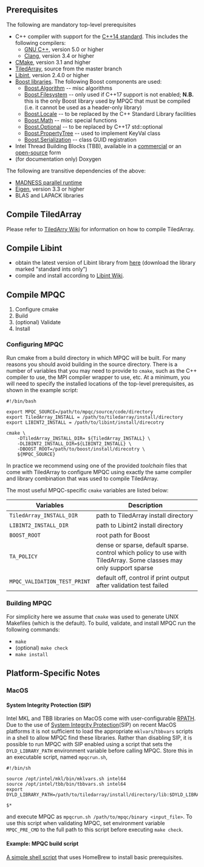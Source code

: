 ## Prerequisites

The following are mandatory top-level prerequisites
- C++ compiler with support for the [C++14 standard](https://www.iso.org/standard/64029.html). This includes the following compilers:
  - [GNU C++](https://gcc.gnu.org/), version 5.0 or higher
  - [Clang](https://clang.llvm.org/), version 3.4 or higher
- [CMake](https://cmake.org/), version 3.1 and higher
- [TiledArray](https://github.com/ValeevGroup/tiledarray), source from the master branch
- [Libint](http://libint.valeyev.net), version 2.4.0 or higher
- [Boost libraries](www.boost.org/). The following Boost components are used:
  - [Boost.Algorithm](https://www.boost.org/doc/libs/master/libs/algorithm/doc/html/index.html) -- misc algorithms
  - [Boost.Filesystem](https://www.boost.org/doc/libs/master/libs/filesystem/doc/index.htm) -- only used if C++17 support is not enabled; __N.B.__ this is the only Boost library used by MPQC that must be compiled (i.e. it cannot be used as a header-only library)
  - [Boost.Locale](https://www.boost.org/doc/libs/master/libs/locale/doc/html/index.html) -- to be replaced by the C++ Standard Library facilities
  - [Boost.Math](https://www.boost.org/doc/libs/master/libs/math/doc/html/index.html) -- misc special functions
  - [Boost.Optional](https://www.boost.org/doc/libs/master/libs/optional/doc/html/index.html) -- to be replaced by C++17 std::optional
  - [Boost.PropertyTree](https://www.boost.org/doc/libs/master/doc/html/property_tree.html) -- used to implement KeyVal class
  - [Boost.Serialization](https://www.boost.org/doc/libs/master/libs/serialization/doc/index.html) -- class GUID registration
- Intel Thread Building Blocks (TBB), available in a [commercial](software.intel.com/tbb‎) or
  an [open-source](https://www.threadingbuildingblocks.org/) form
- (for documentation only) Doxygen

The following are transitive dependencies of the above:
- [MADNESS parallel runtime](https://github.com/m-a-d-n-e-s-s/madness)
- [Eigen](http://eigen.tuxfamily.org), version 3.3 or higher
- BLAS and LAPACK libraries

## Compile TiledArray
Please refer to [TiledArry Wiki](https://github.com/ValeevGroup/tiledarray/wiki)
for information on how to compile TiledArray.

## Compile Libint
- obtain the latest version of Libint library from [here](https://github.com/evaleev/libint/releases) (download the library marked "standard ints only")
- compile and install according to [Libint Wiki](https://github.com/evaleev/libint/wiki#compiling-libint-library).

## Compile MPQC

1. Configure cmake
2. Build
3. (optional) Validate
4. Install

### Configuring MPQC

Run cmake from a build directory in which MPQC will be built. For many reasons you should avoid building in the source directory.
There is a number of variables that you may need to provide to `cmake`, such as the C++ compiler to use, the MPI compiler wrapper to use, etc.
At a minimum, you will need to specify the installed locations of the top-level prerequisites, as shown in the example script:

```
#!/bin/bash

export MPQC_SOURCE=/path/to/mpqc/source/code/directory
export TiledArray_INSTALL = /path/to/tiledarray/install/directory
export LIBINT2_INSTALL = /path/to/libint/install/direcotry

cmake \
    -DTiledArray_INSTALL_DIR= ${TiledArray_INSTALL} \
    -DLIBINT2_INSTALL_DIR=${LIBINT2_INSTALL} \
    -DBOOST_ROOT=/path/to/boost/install/direcotry \
    ${MPQC_SOURCE}
```

In practice we recommend using one of the provided *toolchain* files that come with TiledArray to configure MPQC
using exactly the same compiler and library combination that was used to compile TiledArray.

The most useful MPQC-specific `cmake` variables are listed below:

|Variables            |Description|
|---------------------|-----------|
| `TiledArray_INSTALL_DIR` | path to TiledArray install directory |
| `LIBINT2_INSTALL_DIR` | path to Libint2 install directory |
| `BOOST_ROOT` | root path for Boost |
| `TA_POLICY` |  dense or sparse, default sparse. control which policy to use with TiledArray. Some classes may only support sparse |
| `MPQC_VALIDATION_TEST_PRINT` | default off, control if print output after validation test failed |

### Building MPQC
For simplicity here we assume that `cmake` was used to generate UNIX Makefiles (which is the default). To build, validate, and install
MPQC run the
following commands:
- `make`
- (optional) `make check`
- `make install`

## Platform-Specific Notes

### MacOS

#### System Integrity Protection (SIP)
Intel MKL and TBB libraries on MacOS come with user-configurable [RPATH](https://en.wikipedia.org/wiki/Rpath).
Due to the use of [System Integrity Protection](https://support.apple.com/en-us/HT204899)(SIP)
on recent MacOS platforms it is not sufficient to load the appropriate `mklvars`/`tbbvars` scripts in a shell
to allow MPQC find these libraries. Rather than disabling SIP, it is possible to run MPQC with SIP enabled
using a script that sets the `DYLD_LIBRARY_PATH` environment variable before calling MPQC. Store this in an executable script, named `mpqcrun.sh`,
```
#!/bin/sh

source /opt/intel/mkl/bin/mklvars.sh intel64
source /opt/intel/tbb/bin/tbbvars.sh intel64
export DYLD_LIBRARY_PATH=/path/to/tiledarray/install/directory/lib:$DYLD_LIBRARY_PATH

$*
```
and execute MPQC as `mpqcrun.sh /path/to/mpqc/binary <input_file>`. To use this script when validating MPQC,
set environment variable `MPQC_PRE_CMD` to the full path to this script before executing `make check`.

#### Example: MPQC build script

[A simple shell script](https://github.com/ValeevGroup/mpqc4/blob/master/bin/osx-brew-build.sh) that uses HomeBrew to install basic prerequisites.
